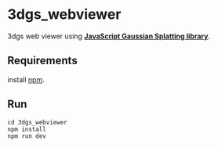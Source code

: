 # 3dgs_webviewer

3dgs web viewer using [**JavaScript Gaussian Splatting library**](https://github.com/dylanebert/gsplat.js/tree/main).


## Requirements
install [npm](https://docs.npmjs.com/downloading-and-installing-node-js-and-npm).

## Run
```
cd 3dgs_webviewer
npm install
npm run dev
```


